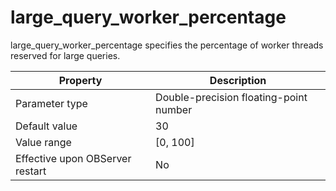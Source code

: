 large_query_worker_percentage 
==================================================

large_query_worker_percentage specifies the percentage of worker threads reserved for large queries. 


|          **Property**           |            **Description**             |
|---------------------------------|----------------------------------------|
| Parameter type                  | Double-precision floating-point number |
| Default value                   | 30                                     |
| Value range                     | \[0, 100\]                             |
| Effective upon OBServer restart | No                                     |



